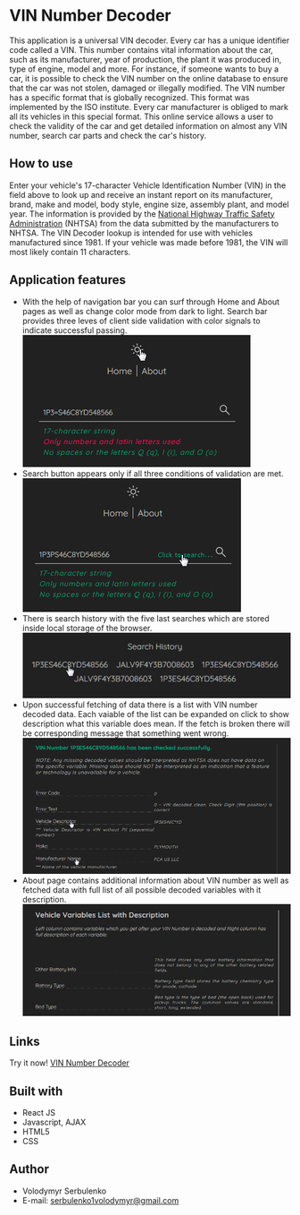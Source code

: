 #  VIN Number Decoder

This application is a universal VIN decoder. Every car has a unique identifier code called a VIN. This number contains vital information about the car, such as its manufacturer, year of production, the plant it was produced in, type of engine, model and more. For instance, if someone wants to buy a car, it is possible to check the VIN number on the online database to ensure that the car was not stolen, damaged or illegally modified. The VIN number has a specific format that is globally recognized. This format was implemented by the ISO institute. Every car manufacturer is obliged to mark all its vehicles in this special format. This online service allows a user to check the validity of the car and get detailed information on almost any VIN number, search car parts and check the car's history.

##  How to use
Enter your vehicle's 17-character Vehicle Identification Number (VIN) in the field above to look up and receive an instant report on its manufacturer, brand, make and model, body style, engine size, assembly plant, and model year. The information is provided by the [National Highway Traffic Safety Administration](https://www.nhtsa.gov/) (NHTSA) from the data submitted by the manufacturers to NHTSA. The VIN Decoder lookup is intended for use with vehicles manufactured since 1981. If your vehicle was made before 1981, the VIN will most likely contain 11 characters.

##  Application features
- With the help of navigation bar you can surf through Home and About pages as well as change color mode from dark to light. Search bar provides three leves of client side validation with color signals to indicate successful passing.
![](./src/preview/slide_1.png)
- Search button appears only if all three conditions of validation are met.
![](./src/preview/slide_2.png)
- There is search history with the five last searches which are stored inside local storage of the browser. 
![](./src/preview/slide_3.png)
- Upon successful fetching of data there is a list with VIN number decoded data. Each vaiable of the list can be expanded on click to show description what this variable does mean. If the fetch is broken there will be corresponding message that something went wrong.
![](./src/preview/slide_4.png)
- About page contains additional information about VIN number as well as fetched data with full list of all possible decoded variables with it description.
![](./src/preview/slide_5.png)

##  Links
Try it now! [VIN Number Decoder ](https://vvv-sss.github.io/vin_decoder/)

##  Built with

- React JS
- Javascript, AJAX
- HTML5
- CSS

##  Author

- Volodymyr Serbulenko
- E-mail: serbulenko1volodymyr@gmail.com